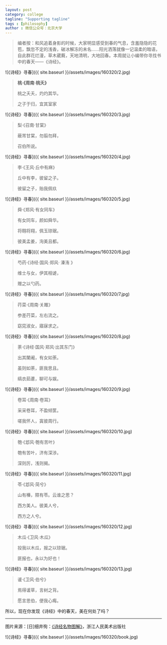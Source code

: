 ```yaml
---
layout: post
category: college
tagline: "Supporting tagline"
tags : [philosophy]
author : 微信公众号：北京大学
---
```







> 编者按：和风追着身影的时候，大家明显感受到春的气息，含羞隐隐的花苞，飘忽不定的浅香，破冰解冻的未名……阳光洒落就像一记温柔的暗语，自此群花烂漫，草木葳蕤，天地清明，大地回春。本周就让小编带你寻找书中的春天——《诗经》。

![《诗经》寻春]({{ site.baseurl }}/assets/images/160320/2.jpg) 

> **桃·《周南·桃夭》**
>
> 桃之夭夭，灼灼其华。
>
> 之子于归，宜其室家

![《诗经》寻春]({{ site.baseurl }}/assets/images/160320/3.jpg) 

> 梨·《召南·甘棠》
>
> 蔽芾甘棠，勿翦勿拜，
>
> 召伯所说。

![《诗经》寻春]({{ site.baseurl }}/assets/images/160320/4.jpg) 

> 李·《王风·丘中有麻》
>
> 丘中有李，彼留之子。
>
> 彼留之子，贻我佩玖

![《诗经》寻春]({{ site.baseurl }}/assets/images/160320/5.jpg) 

> 舜·《郑风·有女同车》
>
> 有女同车，颜如舜华。
>
> 将翱将翔，佩玉琼琚。
>
> 彼美孟姜，洵美且都。

![《诗经》寻春]({{ site.baseurl }}/assets/images/160320/6.jpg) 

> 芍药·《诗经·国风·郑风· 溱洧 》
>
> 维士与女，伊其相谑，
>
> 赠之以勺药。

![《诗经》寻春]({{ site.baseurl }}/assets/images/160320/7.jpg) 

> 荇菜·《周南·关雎》
>
> 参差荇菜，左右流之。
>
> 窈窕淑女，寤寐求之。

![《诗经》寻春]({{ site.baseurl }}/assets/images/160320/8.jpg) 

> 荼·《诗经·国风·郑风·出其东门》
>
> 出其闉阇，有女如荼。
>
> 虽则如荼，匪我思且。
>
> 缟衣茹藘，聊可与娱。

![《诗经》寻春]({{ site.baseurl }}/assets/images/160320/9.jpg) 

> 卷耳·《周南·卷耳》
>
> 采采卷耳，不盈倾筐。
>
> 嗟我怀人，寘彼周行。

![《诗经》寻春]({{ site.baseurl }}/assets/images/160320/10.jpg) 

> 匏·《邶风·匏有苦叶》
>
> 匏有苦叶，济有深涉。
>
> 深则厉，浅则揭。

![《诗经》寻春]({{ site.baseurl }}/assets/images/160320/11.jpg) 

> 苓·《邶风·简兮》
>
> 山有榛，隰有苓。云谁之思？
>
> 西方美人。彼美人兮，
>
> 西方之人兮。

![《诗经》寻春]({{ site.baseurl }}/assets/images/160320/12.jpg) 

> 木瓜·《卫风·木瓜》
>
>投我以木瓜，报之以琼琚。
>
>匪报也，永以为好也！

![《诗经》寻春]({{ site.baseurl }}/assets/images/160320/13.jpg) 

> 谖·《卫风·伯兮》
>
> 焉得谖草，言树之背。
>
> 愿言思伯，便我心痗。

所以，现在你发现《诗经》中的春天，美在何处了吗？

---

图片来源：[日]细井徇：[《诗经名物图解》](https://book.douban.com/subject/26352443/)，浙江人民美术出版社

![《诗经》寻春]({{ site.baseurl }}/assets/images/160320/book.jpg) 



